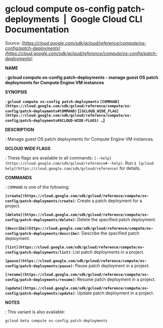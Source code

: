 # gcloud compute os-config patch-deployments  |  Google Cloud CLI Documentation

*Source: [https://cloud.google.com/sdk/gcloud/reference/compute/os-config/patch-deployments](https://cloud.google.com/sdk/gcloud/reference/compute/os-config/patch-deployments)*

**NAME**

: **gcloud compute os-config patch-deployments - manage guest OS patch deployments for Compute Engine VM instances**

**SYNOPSIS**

: **`gcloud compute os-config patch-deployments` `[COMMAND](https://cloud.google.com/sdk/gcloud/reference/compute/os-config/patch-deployments#COMMAND)` [`[GCLOUD_WIDE_FLAG](https://cloud.google.com/sdk/gcloud/reference/compute/os-config/patch-deployments#GCLOUD-WIDE-FLAGS) …`]**

**DESCRIPTION**

: Manage guest OS patch deployments for Compute Engine VM instances.

**GCLOUD WIDE FLAGS**

: These flags are available to all commands: `[--help](https://cloud.google.com/sdk/gcloud/reference#--help)`.
Run `$ [gcloud help](https://cloud.google.com/sdk/gcloud/reference)` for details.

**COMMANDS**

: ``COMMAND`` is one of the following:

**`[create](https://cloud.google.com/sdk/gcloud/reference/compute/os-config/patch-deployments/create)`**:
Create a patch deployment for a project.

**`[delete](https://cloud.google.com/sdk/gcloud/reference/compute/os-config/patch-deployments/delete)`**:
Delete the specified patch deployment.

**`[describe](https://cloud.google.com/sdk/gcloud/reference/compute/os-config/patch-deployments/describe)`**:
Describe the specified patch deployment.

**`[list](https://cloud.google.com/sdk/gcloud/reference/compute/os-config/patch-deployments/list)`**:
List patch deployments in a project.

**`[pause](https://cloud.google.com/sdk/gcloud/reference/compute/os-config/patch-deployments/pause)`**:
Pause patch deployment in a project.

**`[resume](https://cloud.google.com/sdk/gcloud/reference/compute/os-config/patch-deployments/resume)`**:
Resume patch deployment in a project.

**`[update](https://cloud.google.com/sdk/gcloud/reference/compute/os-config/patch-deployments/update)`**:
Update patch deployment in a project.

**NOTES**

: This variant is also available:

```
gcloud beta compute os-config patch-deployments
```